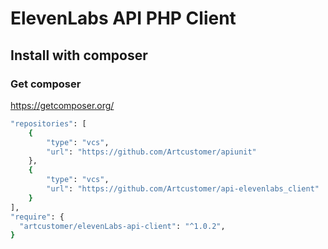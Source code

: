 # ElevenLabs API PHP Client

## Install with composer
### Get composer
https://getcomposer.org/

```bash
"repositories": [
    {
        "type": "vcs",
        "url": "https://github.com/Artcustomer/apiunit"
    },
    {
        "type": "vcs",
        "url": "https://github.com/Artcustomer/api-elevenlabs_client"
    }
],
"require": {
  "artcustomer/elevenLabs-api-client": "^1.0.2",
}
```

